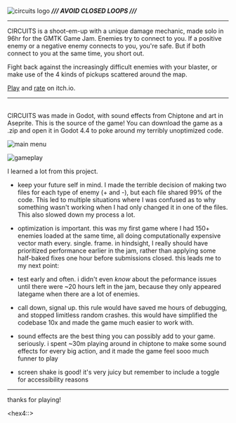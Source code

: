 ![circuits logo](https://img.itch.zone/aW1nLzIyNDc2OTMxLnBuZw==/original/hm2pDJ.png)
***/// AVOID CLOSED LOOPS ///***

--- 

CIRCUITS is a shoot-em-up with a unique damage mechanic, made solo in 96hr for the GMTK Game Jam. Enemies try to connect to you. If a positive enemy or a negative enemy connects to you, you're safe. But if both connect to you at the same time, you short out.


Fight back against the increasingly difficult enemies with your blaster, or make use of the 4 kinds of pickups scattered around the map.

[Play](https://dimaverse.itch.io/circuits) and [rate](https://itch.io/jam/gmtk-2025/rate/3776991) on itch.io.

---

\
CIRCUITS was made in Godot, with sound effects from Chiptone and art in Aseprite. This is the source of the game! You can download the game as a .zip and open it in Godot 4.4 to poke around my terribly unoptimized code. 

![main menu](https://img.itch.zone/aW1hZ2UvMzc3Njk5MS8yMjQ3NzY2MS5wbmc=/original/DzRqH8.png)

![gameplay](https://img.itch.zone/aW1hZ2UvMzc3Njk5MS8yMjQ3NzY1OS5wbmc=/original/78c5ic.png)

I learned a lot from this project.

- keep your future self in mind. I made the terrible decision of making two files for each type of enemy (+ and -), but each file shared 99% of the code. This led to multiple situations where I was confused as to why something wasn't working when I had only changed it in one of the files. This also slowed down my process a lot.

- optimization is important. this was my first game where I had 150+ enemies loaded at the same time, all doing computationally expensive vector math every. single. frame. in hindsight, I really should have prioritized performance earlier in the jam, rather than applying some half-baked fixes one hour before submissions closed. this leads me to my next point:

- test early and often. i didn't even *know* about the peformance issues until there were ~20 hours left in the jam, because they only appeared lategame when there are a lot of enemies.

- call down, signal up. this rule would have saved me hours of debugging, and stopped limitless random crashes. this would have simplified the codebase 10x and made the game much easier to work with.

- sound effects are the best thing you can possibly add to your game. seriously. i spent ~30m playing around in chiptone to make some sound effects for every big action, and it made the game feel sooo much funner to play

- screen shake is good! it's very juicy but remember to include a toggle for accessibility reasons

---

thanks for playing!

\<hex4::\>